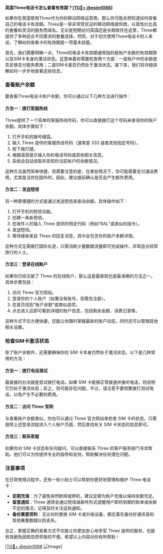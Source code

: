 **英国Three电话卡怎么查看有效期？[[TG💪+ @esim1088](https://t.me/s/esim1088)]**

如果你在英国使用Three作为你的移动网络运营商，那么你可能会想知道如何查看自己的电话卡有效期。Three是一家非常受欢迎的移动网络提供商，以其性价比高的套餐和灵活的服务而闻名。无论是短期访问英国还是长期居住在这里，Three都提供了多种适合不同需求的套餐选择。然而，对于初次使用Three电话卡的人来说，了解如何查看卡的有效期是一项基本技能。

首先，我们需要明确一点，Three的电话卡有效期通常指的是账户余额的有效期限以及SIM卡本身的激活状态。这意味着你需要检查两个方面：一是账户中的余额是否足够支付服务费用；二是SIM卡是否仍然处于激活状态。接下来，我们将详细讲解如何一步步地查看这些信息。

### 查看账户余额

要查看Three电话卡账户余额，你可以通过以下几种方法进行操作：

#### 方法一：拨打客服热线
Three提供了一个简单的客服热线号码，你可以直接拨打这个号码来查询你的账户余额。具体步骤如下：
1. 打开手机的拨号键盘。
2. 输入 Three 提供的客服热线号码（通常是 333 或者其他指定号码）。
3. 按下拨打键。
4. 根据语音提示输入你的电话号码或其他相关信息。
5. 系统会自动读取并告知你当前账户的余额情况。

这种方法虽然简单快捷，但需要注意的是，在某些情况下，你可能需要支付通话费用，尤其是当你在国外时。因此，建议提前确认是否会产生额外费用。

#### 方法二：发送短信
另一种更便捷的方式是通过发送短信来查询余额。具体操作如下：
1. 打开手机的短信功能。
2. 创建一条新短信。
3. 在收件人栏输入 Three 提供的特定代码（例如“BAL”或类似的指令）。
4. 发送短信。
5. 等待接收来自 Three 的回复消息，其中会包含你的账户余额详情。

这种方式无需拨打国际长途，只需消耗少量数据流量即可完成操作，非常适合经常旅行的人士。

#### 方法三：登录在线账户
如果你已经注册了 Three 的在线账户，那么这是最直观也是最准确的方法之一。具体步骤包括：
1. 访问 Three 官方网站。
2. 登录你的个人账户（如果没有账号，则需先注册）。
3. 在首页找到“账户余额”或类似选项。
4. 点击进入后即可看到详细的账户信息，包括剩余金额、消费记录等。

这种方式不仅方便快捷，还能让你随时掌握最新的账户动态，同时还可以管理其他相关设置。

### 检查SIM卡激活状态

除了账户余额外，还需要确保你的 SIM 卡本身仍然处于激活状态。以下是几种常用的方法：

#### 方法一：拨打电话测试
最直接的办法就是尝试拨打电话。如果 SIM 卡能够正常拨通并接听电话，则说明它仍处于激活状态；反之，则可能存在问题。不过，请注意不要频繁拨打测试电话，以免产生不必要的费用。

#### 方法二：访问 Three 官网
与查看账户余额类似，你也可以通过 Three 官方网站来检查 SIM 卡的状态。只需按照上述登录流程进入个人账户页面，然后查找有关 SIM 卡状态的信息即可。

#### 方法三：联系客服
如果你对 SIM 卡状态有任何疑问，可以直接联系 Three 的客户服务部门寻求帮助。他们可以为你提供专业的指导和支持，帮助解决任何潜在问题。

### 注意事项

在日常使用过程中，还有一些小贴士可以帮助你更好地管理和维护 Three 电话卡：

- **定期充值**：为了避免突然断网或停机，建议定期为账户充值以保持余额充足。
- **留意通知**：Three 通常会通过短信或邮件形式提醒用户即将到期的账单或余额不足的情况，记得及时关注这些通知。
- **备份重要资料**：无论何时更换 SIM 卡或升级设备，都应事先备份好通讯录和其他重要数据以防丢失。

总之，掌握正确的查看方式不仅能让你更加安心地享受 Three 提供的服务，也能有效避免因疏忽而导致的不便。希望以上内容对你有所帮助！

[[TG💪+ @esim1088](https://t.me/s/esim1088) ![Image](https://i.postimg.cc/4NQfJmqS/Snipaste-2025-05-13-00-14-12.png)]
